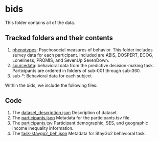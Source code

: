 
# bids
This folder contains all of the data.

## Tracked folders and their contents
1. [phenotypes](bids/phenotypes): Psychosocial measures of behavior. This folder includes survey data for each participant. Included are ABIS, DOSPERT, ECOG, Loneliness, PROMIS, and SevenUp SevenDown.
2. [sourcedata](bids/sourcedata): behavioral data from the predictive decision-making task. Participants are ordered in folders of sub-001 through sub-360. 
3. sub-*: Behavioral data for each subject

Within the bids, we include the following files:

## Code 
1. The [dataset_description.json](dataset_description.json) Description of dataset.
2. The [participants.json](participants.json) Metadata for the participants.tsv file.
3. The [participants.tsv](cparticipants.tsv) Participant demographic, SES, and geographic income inequality information.
4. The [task-staygo2_beh.json](task-staygo2_beh.json) Metadata for StayGo2 behavioral task.
